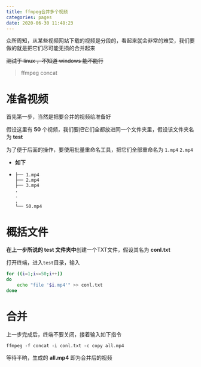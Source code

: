 ```yaml
---
title: ffmpeg合并多个视频
categories: pages
date: 2020-06-30 11:48:23
---
```


众所周知，从某些视频网站下载的视频是分段的，看起来就会非常的难受，我们要做的就是把它们尽可能无损的合并起来

~~测试于 linux ，不知道 windows 能不能行~~

> ffmpeg concat

# 准备视频

首先第一步，当然是把要合并的视频给准备好

假设这里有 **50** 个视频，我们要把它们全都放进同一个文件夹里，假设该文件夹名为 **test**

为了便于后面的操作，要使用批量重命名工具，把它们全部重命名为 ``1.mp4`` ``2.mp4``

- **如下**
- ```
  ├── 1.mp4
  ├── 2.mp4
  ├── 3.mp4
  .
  .
  .
  └── 50.mp4
  ```

# 概括文件

**在上一步所说的 test 文件夹中**创建一个TXT文件，假设其名为 **conl.txt**

打开终端，进入``test``目录，输入

```sh
for ((i=1;i<=50;i++))
do
    echo "file '$i.mp4'" >> conl.txt
done
```

# 合并

上一步完成后，终端不要关闭，接着输入如下指令

```
ffmpeg -f concat -i conl.txt -c copy all.mp4
```

等待半晌，生成的 **all.mp4** 即为合并后的视频